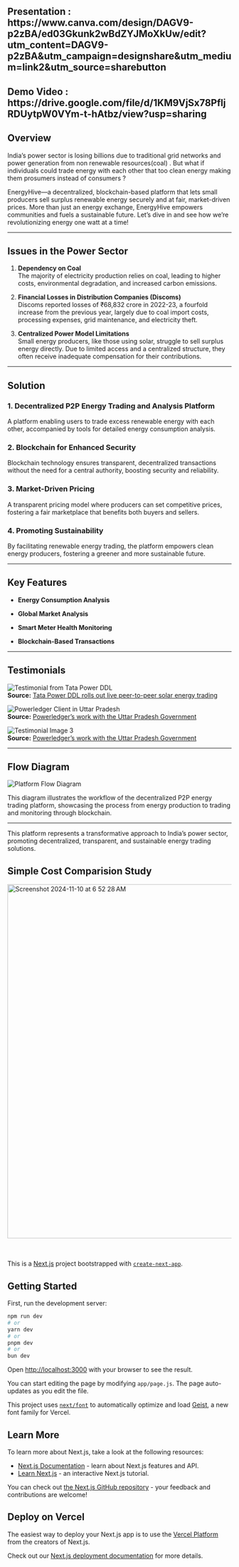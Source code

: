 <h2> Presentation : https://www.canva.com/design/DAGV9-p2zBA/ed03Gkunk2wBdZYJMoXkUw/edit?utm_content=DAGV9-p2zBA&utm_campaign=designshare&utm_medium=link2&utm_source=sharebutton</h2>
<h2> Demo Video : https://drive.google.com/file/d/1KM9VjSx78PfljRDUytpW0VYm-t-hAtbz/view?usp=sharing</h2>

## Overview
India’s power sector is losing billions due to traditional  grid networks and power generation from non renewable resources(coal) . But what if individuals could trade energy with each other that too clean energy making them prosumers instead of consumers ?

EnergyHive—a decentralized, blockchain-based platform that lets small producers sell surplus renewable energy securely and at fair, market-driven prices. More than just an energy exchange, EnergyHive empowers communities and fuels a sustainable future. Let’s dive in and see how we’re revolutionizing energy one watt at a time!

---

## Issues in the Power Sector

1. **Dependency on Coal**  
   The majority of electricity production relies on coal, leading to higher costs, environmental degradation, and increased carbon emissions.

2. **Financial Losses in Distribution Companies (Discoms)**  
   Discoms reported losses of ₹68,832 crore in 2022-23, a fourfold increase from the previous year, largely due to coal import costs, processing expenses, grid maintenance, and electricity theft.

3. **Centralized Power Model Limitations**  
   Small energy producers, like those using solar, struggle to sell surplus energy directly. Due to limited access and a centralized structure, they often receive inadequate compensation for their contributions.

---

## Solution

### 1. **Decentralized P2P Energy Trading and Analysis Platform**  
   A platform enabling users to trade excess renewable energy with each other, accompanied by tools for detailed energy consumption analysis.

### 2. **Blockchain for Enhanced Security**  
   Blockchain technology ensures transparent, decentralized transactions without the need for a central authority, boosting security and reliability.

### 3. **Market-Driven Pricing**  
   A transparent pricing model where producers can set competitive prices, fostering a fair marketplace that benefits both buyers and sellers.

### 4. **Promoting Sustainability**  
   By facilitating renewable energy trading, the platform empowers clean energy producers, fostering a greener and more sustainable future.

---

## Key Features

- **Energy Consumption Analysis**  
 

- **Global Market Analysis**  
  

- **Smart Meter Health Monitoring**  
  

- **Blockchain-Based Transactions**  
  
---

## Testimonials

![Testimonial from Tata Power DDL](https://github.com/user-attachments/assets/0a049c8e-5072-4666-82ce-ccae099f1e3e)  
**Source:** [Tata Power DDL rolls out live peer-to-peer solar energy trading](https://www.tataworld.com/news/openinside/tata-power-ddl-rolls-out-live-peer-to-peer-solar-energy-trading)

![Powerledger Client in Uttar Pradesh](https://github.com/user-attachments/assets/f6e6c668-d046-48fe-91b9-7d2d1969f9ef)  
**Source:** [Powerledger’s work with the Uttar Pradesh Government](https://powerledger.io/clients/uttar-pradesh-government-india/)

![Testimonial Image 3](https://github.com/user-attachments/assets/8b749841-1b0e-47df-a61e-8f10eed10df6)  
**Source:** [Powerledger’s work with the Uttar Pradesh Government](https://powerledger.io/clients/uttar-pradesh-government-india/#tnt7)

---

## Flow Diagram

![Platform Flow Diagram](https://github.com/user-attachments/assets/8c0e63e8-5b0b-4f19-b40c-9fb93f2bfda6)

This diagram illustrates the workflow of the decentralized P2P energy trading platform, showcasing the process from energy production to trading and monitoring through blockchain.

---

This platform represents a transformative approach to India’s power sector, promoting decentralized, transparent, and sustainable energy trading solutions. 

## Simple Cost Comparision Study



<img width="795" alt="Screenshot 2024-11-10 at 6 52 28 AM" src="https://github.com/user-attachments/assets/38093efc-d349-48fd-ab5c-2285986e6b57">
<br><br><br>








This is a [Next.js](https://nextjs.org) project bootstrapped with [`create-next-app`](https://nextjs.org/docs/app/api-reference/cli/create-next-app).

## Getting Started

First, run the development server:

```bash
npm run dev
# or
yarn dev
# or
pnpm dev
# or
bun dev
```

Open [http://localhost:3000](http://localhost:3000) with your browser to see the result.

You can start editing the page by modifying `app/page.js`. The page auto-updates as you edit the file.

This project uses [`next/font`](https://nextjs.org/docs/app/building-your-application/optimizing/fonts) to automatically optimize and load [Geist](https://vercel.com/font), a new font family for Vercel.

## Learn More

To learn more about Next.js, take a look at the following resources:

- [Next.js Documentation](https://nextjs.org/docs) - learn about Next.js features and API.
- [Learn Next.js](https://nextjs.org/learn) - an interactive Next.js tutorial.

You can check out [the Next.js GitHub repository](https://github.com/vercel/next.js) - your feedback and contributions are welcome!

## Deploy on Vercel

The easiest way to deploy your Next.js app is to use the [Vercel Platform](https://vercel.com/new?utm_medium=default-template&filter=next.js&utm_source=create-next-app&utm_campaign=create-next-app-readme) from the creators of Next.js.

Check out our [Next.js deployment documentation](https://nextjs.org/docs/app/building-your-application/deploying) for more details.
